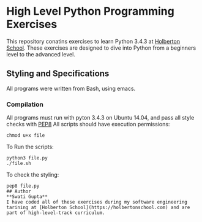 # High Level Python Programming Exercises
This repository conatins exercises to learn Python 3.4.3 at [Holberton School](https://holbertonschool.com). These exercises are designed to dive into Python from a beginners level to the advanced level.
## Styling and Specifications
All programs were written from Bash, using emacs.
### Compilation
All programs must run with pyton 3.4.3 on Ubuntu 14.04, and pass all style checks with [PEP8](https://www.python.org/dev/peps/pep-0008/)
All scripts should have execution permissions:
```
chmod u+x file
```
To Run the scripts:
```
python3 file.py
./file.sh
```
To check the styling:
```
pep8 file.py
## Author
**Swati Gupta**
I have coded all of these exercises during my software engineering tarining at [Holberton School](https://holbertonschool.com) and are part of high-level-track curriculum.